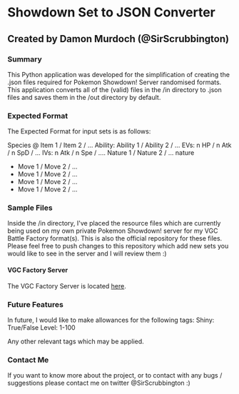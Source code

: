 # Showdown Set to JSON Converter
## Created by Damon Murdoch (@SirScrubbington)
### Summary
This Python application was developed for the 
simplification of creating the .json files required
for Pokemon Showdown! Server randomised formats. This
application converts all of the (valid) files in the 
/in directory to .json files and saves them in the /out
directory by default. 
### Expected Format
The Expected Format for input sets is as follows:

Species @ Item 1 / Item 2 / ...
Ability: Ability 1 / Ability 2 / ...
EVs: n HP / n Atk / n SpD / ...
IVs: n Atk / n Spe / ....
Nature 1 / Nature 2 / ... nature
- Move 1 / Move 2 / ...
- Move 1 / Move 2 / ...
- Move 1 / Move 2 / ...
- Move 1 / Move 2 / ...

### Sample Files
Inside the /in directory, I've placed the 
resource files which are currently being used
on my own private Pokemon Showdown! server for
my VGC Battle Factory format(s). This is also
the official repository for these files. Please
feel free to push changes to this repository 
which add new sets you would like to see in 
the server and I will review them :) 

#### VGC Factory Server
The VGC Factory Server is located [here](https://brisbanebuzzwoles.psim.us).

### Future Features
In future, I would like to make 
allowances for the following tags:
Shiny: True/False
Level: 1-100

Any other relevant tags which may be applied.

### Contact Me
If you want to know more about the project,
or to contact with any bugs / suggestions
please contact me on twitter @SirScrubbington :)
